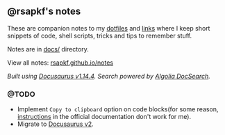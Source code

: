 ## @rsapkf's notes

These are companion notes to my [dotfiles](https://github.com/rsapkf/dotfiles) and [links](https://github.com/rsapkf/42/) where I keep short snippets of code, shell scripts, tricks and tips to remember stuff.

Notes are in [docs/](https://github.com/rsapkf/notes/tree/master/docs) directory.

View all notes: [rsapkf.github.io/notes](https://rsapkf.github.io/notes/)

_Built using [Docusaurus v1.14.4](https://docusaurus.io/)._
_Search powered by [Algolia DocSearch](https://github.com/algolia/docsearch/)._


### @TODO
- Implement `Copy to clipboard` option on code blocks(for some reason, [instructions](https://gist.github.com/yangshun/55db997ed0f8f4e6527571fc3bee4675) in the official documentation don't work for me).
- Migrate to [Docusaurus v2](https://v2.docusaurus.io/).
